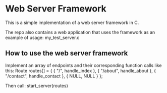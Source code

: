 # Web Server Framework

This is a simple implementation of a web server framework in C.

The repo also contains a web application that uses the framework as an example of usage: my_test_server.c

## How to use the web server framework

Implement an array of endpoints and their corresponding function calls like this:
    Route routes[] = {
        { "/", handle_index },
        { "/about", handle_about },
        { "/contact", handle_contact },
        { NULL, NULL }
    };

Then call:
start_server(routes)
